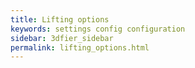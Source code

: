 ```yaml
---
title: Lifting options
keywords: settings config configuration
sidebar: 3dfier_sidebar
permalink: lifting_options.html
---
```


